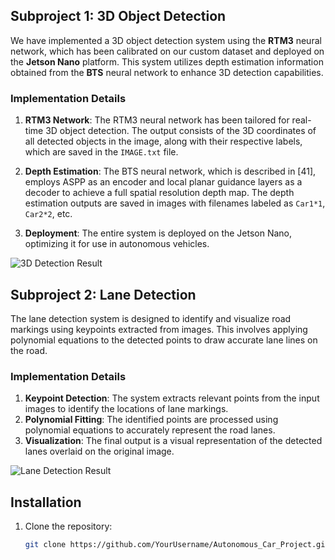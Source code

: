 ## Subproject 1: 3D Object Detection

We have implemented a 3D object detection system using the **RTM3** neural network, which has been calibrated on our custom dataset and deployed on the **Jetson Nano** platform. This system utilizes depth estimation information obtained from the **BTS** neural network to enhance 3D detection capabilities. 

### Implementation Details

1. **RTM3 Network**: The RTM3 neural network has been tailored for real-time 3D object detection. The output consists of the 3D coordinates of all detected objects in the image, along with their respective labels, which are saved in the `IMAGE.txt` file.

2. **Depth Estimation**: The BTS neural network, which is described in [41], employs ASPP as an encoder and local planar guidance layers as a decoder to achieve a full spatial resolution depth map. The depth estimation outputs are saved in images with filenames labeled as `Car1*1`, `Car2*2`, etc.

3. **Deployment**: The entire system is deployed on the Jetson Nano, optimizing it for use in autonomous vehicles.

![3D Detection Result](result_3d_detection.png)

## Subproject 2: Lane Detection

The lane detection system is designed to identify and visualize road markings using keypoints extracted from images. This involves applying polynomial equations to the detected points to draw accurate lane lines on the road.

### Implementation Details

1. **Keypoint Detection**: The system extracts relevant points from the input images to identify the locations of lane markings.
2. **Polynomial Fitting**: The identified points are processed using polynomial equations to accurately represent the road lanes.
3. **Visualization**: The final output is a visual representation of the detected lanes overlaid on the original image.

![Lane Detection Result](result_lane_detection.png)

## Installation

1. Clone the repository:
   ```bash
   git clone https://github.com/YourUsername/Autonomous_Car_Project.git
